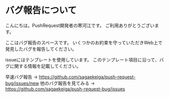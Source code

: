 # バグ報告について

こんにちは。PushRequest開発者の寒河江です。
ご利用ありがとうございます。

ここはバグ報告のスペースです。
いくつかのお約束を守っていただきWeb上で発見したバグを報告してください。

issueにはテンプレートを使用しています。
このテンプレート項目に沿って、バグに関する情報を記載してください。

早速バグ報告 -> https://github.com/sagaekeiga/push-request-bug/issues/new
他のバグ報告を見てみる -> https://github.com/sagaekeiga/push-request-bug/issues
